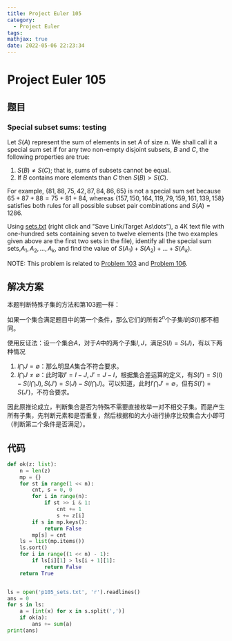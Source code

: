 ```yaml
---
title: Project Euler 105
category:
  - Project Euler
tags:
mathjax: true
date: 2022-05-06 22:23:34
---
```


<escape><!-- more --></escape>

# Project Euler 105

## 题目

### Special subset sums: testing

Let $S(A)$ represent the sum of elements in set $A$ of size $n$. We shall call it a special sum set if for any two non-empty disjoint subsets, $B$ and $C$, the following properties are true:

1. $S(B) \neq S(C)$; that is, sums of subsets cannot be equal.
2. If $B$ contains more elements than $C$ then $S(B) > S(C)$.

For example, $\{81, 88, 75, 42, 87, 84, 86, 65\}$ is not a special sum set because $65 + 87 + 88 = 75 + 81 + 84$, whereas $\{157, 150, 164, 119, 79, 159, 161, 139, 158\}$ satisfies both rules for all possible subset pair combinations and $S(A) = 1286$.

Using [sets.txt](../resources/p105_sets.txt) (right click and "Save Link/Target As\dots"), a 4K text file with one-hundred sets containing seven to twelve elements (the two examples given above are the first two sets in the file), identify all the special sum sets,$A_1, A_2, \ldots , A_k$, and find the value of $S(A_1) + S(A_2) +\ldots + S(A_k)$.

NOTE: This problem is related to <a href="/103">Problem 103</a> and <a href="/106">Problem 106</a>.

## 解决方案

本题判断特殊子集的方法和第103题一样：

如果一个集合满足题目中的第一个条件，那么它们的所有$2^n$个子集$I$的$S(I)$都不相同。

使用反证法：设一个集合$A$，对于$A$中的两个子集$I,J$，满足$S(I)=S(J)$，有以下两种情况

1. $I \bigcap J = \emptyset$：那么明显$A$集合不符合要求。
2. $I \bigcap J \neq \emptyset$：此时取$I'=I-J,J'=J-I$，根据集合差运算的定义，有$S(I')=S(I)-S(I \bigcap J),S(J')=S(J)-S(I \bigcap J)$。可以知道，此时$I' \bigcap J' = \emptyset$，但有$S(I')=S(J')$，不符合要求。

因此原推论成立，判断集合是否为特殊不需要直接枚举一对不相交子集。而是产生所有子集，先判断元素和是否重复，然后根据和的大小进行排序比较集合大小即可（判断第二个条件是否满足）。

## 代码

```py
def ok(z: list):
    n = len(z)
    mp = {}
    for st in range(1 << n):
        cnt, s = 0, 0
        for i in range(n):
            if st >> i & 1:
                cnt += 1
                s += z[i]
        if s in mp.keys():
            return False
        mp[s] = cnt
    ls = list(mp.items())
    ls.sort()
    for i in range((1 << n) - 1):
        if ls[i][1] > ls[i + 1][1]:
            return False
    return True


ls = open('p105_sets.txt', 'r').readlines()
ans = 0
for s in ls:
    a = [int(x) for x in s.split(',')]
    if ok(a):
        ans += sum(a)
print(ans)

```
